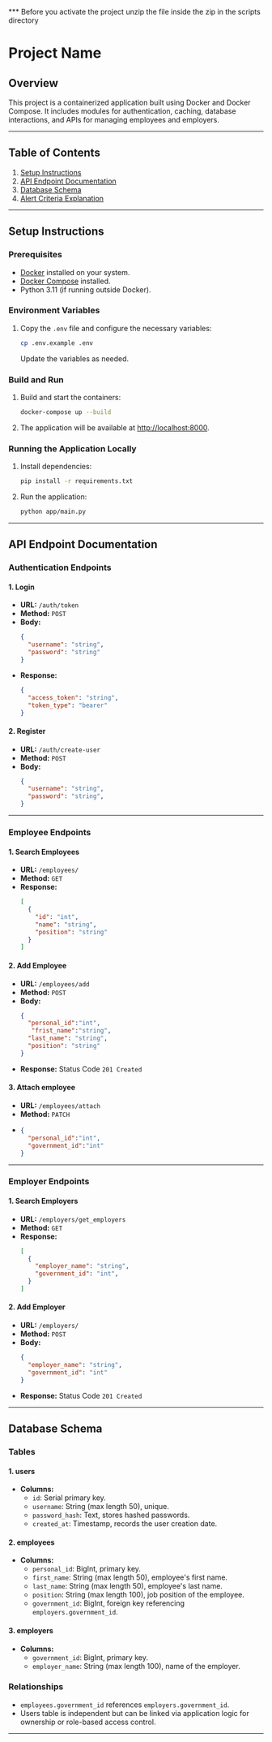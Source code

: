 *** Before you activate the project unzip the file inside the zip in the scripts directory 
# Project Name

## Overview
This project is a containerized application built using Docker and Docker Compose. It includes modules for authentication, caching, database interactions, and APIs for managing employees and employers.

---

## Table of Contents
1. [Setup Instructions](#setup-instructions)
2. [API Endpoint Documentation](#api-endpoint-documentation)
3. [Database Schema](#database-schema)
4. [Alert Criteria Explanation](#alert-criteria-explanation)

---

## Setup Instructions

### Prerequisites
- [Docker](https://www.docker.com/get-started) installed on your system.
- [Docker Compose](https://docs.docker.com/compose/install/) installed.
- Python 3.11 (if running outside Docker).

### Environment Variables
1. Copy the `.env` file and configure the necessary variables:
   ```bash
   cp .env.example .env
   ```
   Update the variables as needed.

### Build and Run
1. Build and start the containers:
   ```bash
   docker-compose up --build
   ```
2. The application will be available at [http://localhost:8000](http://localhost:8000).

### Running the Application Locally
1. Install dependencies:
   ```bash
   pip install -r requirements.txt
   ```
2. Run the application:
   ```bash
   python app/main.py
   ```

---

## API Endpoint Documentation

### Authentication Endpoints
#### 1. **Login**
   - **URL:** `/auth/token`
   - **Method:** `POST`
   - **Body:**
     ```json
     {
       "username": "string",
       "password": "string"
     }
     ```
   - **Response:**
     ```json
     {
       "access_token": "string",
       "token_type": "bearer"
     }
     ```

#### 2. **Register**
   - **URL:** `/auth/create-user`
   - **Method:** `POST`
   - **Body:**
     ```json
     {
       "username": "string",
       "password": "string",
     }
     ```

---

### Employee Endpoints
#### 1. **Search Employees**
   - **URL:** `/employees/`
   - **Method:** `GET`
   - **Response:**
     ```json
     [
       {
         "id": "int",
         "name": "string",
         "position": "string"
       }
     ]
     ```

#### 2. **Add Employee**
   - **URL:** `/employees/add`
   - **Method:** `POST`
   - **Body:**
     ```json
     {
       "personal_id":"int",
        "frist_name":"string",
       "last_name": "string",
       "position": "string"
     }
     ```
   - **Response:** Status Code `201 Created`

#### 3. **Attach employee**
   - **URL:** `/employees/attach`
   - **Method:** `PATCH`
   - ```json
     {
       "personal_id":"int",
       "government_id":"int"
     }
     ```
         

---

### Employer Endpoints
#### 1. **Search Employers**
   - **URL:** `/employers/get_employers`
   - **Method:** `GET`
   - **Response:**
     ```json
     [
       {
         "employer_name": "string",
         "government_id": "int",
       }
     ]
     ```

#### 2. **Add Employer**
   - **URL:** `/employers/`
   - **Method:** `POST`
   - **Body:**
     ```json
     {
       "employer_name": "string",
       "government_id": "int"
     }
     ```
   - **Response:** Status Code `201 Created`

---

## Database Schema

### Tables

#### 1. **users**
- **Columns:**
  - `id`: Serial primary key.
  - `username`: String (max length 50), unique.
  - `password_hash`: Text, stores hashed passwords.
  - `created_at`: Timestamp, records the user creation date.

#### 2. **employees**
- **Columns:**
  - `personal_id`: BigInt, primary key.
  - `first_name`: String (max length 50), employee's first name.
  - `last_name`: String (max length 50), employee's last name.
  - `position`: String (max length 100), job position of the employee.
  - `government_id`: BigInt, foreign key referencing `employers.government_id`.

#### 3. **employers**
- **Columns:**
  - `government_id`: BigInt, primary key.
  - `employer_name`: String (max length 100), name of the employer.

### Relationships
- `employees.government_id` references `employers.government_id`.
- Users table is independent but can be linked via application logic for ownership or role-based access control.

---
